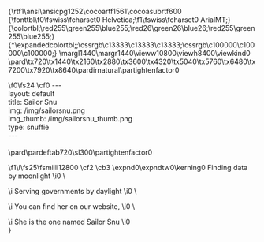 {\rtf1\ansi\ansicpg1252\cocoartf1561\cocoasubrtf600
{\fonttbl\f0\fswiss\fcharset0 Helvetica;\f1\fswiss\fcharset0 ArialMT;}
{\colortbl;\red255\green255\blue255;\red26\green26\blue26;\red255\green255\blue255;}
{\*\expandedcolortbl;;\cssrgb\c13333\c13333\c13333;\cssrgb\c100000\c100000\c100000;}
\margl1440\margr1440\vieww10800\viewh8400\viewkind0
\pard\tx720\tx1440\tx2160\tx2880\tx3600\tx4320\tx5040\tx5760\tx6480\tx7200\tx7920\tx8640\pardirnatural\partightenfactor0

\f0\fs24 \cf0 ---\
layout: default\
title: Sailor Snu\
img: /img/sailorsnu.png\
img_thumb: /img/sailorsnu_thumb.png\
type: snuffie\
---\
\
\pard\pardeftab720\sl300\partightenfactor0

\f1\i\fs25\fsmilli12800 \cf2 \cb3 \expnd0\expndtw0\kerning0
Finding data by moonlight
\i0 \

\i Serving governments by daylight
\i0 \

\i You can find her on our website,
\i0 \

\i She is the one named Sailor Snu
\i0 \
}